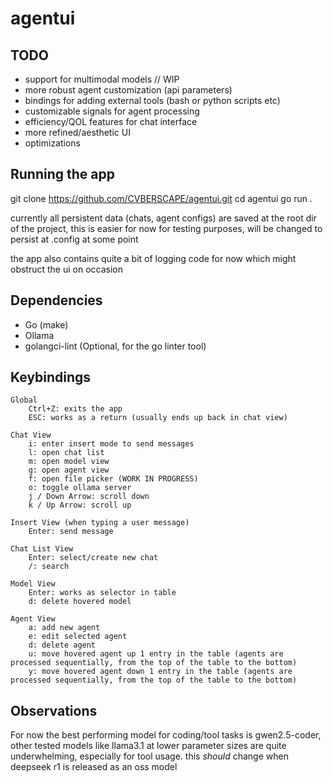# agentui

## TODO

- support for multimodal models // WIP
- more robust agent customization (api parameters)
- bindings for adding external tools (bash or python scripts etc)
- customizable signals for agent processing
- efficiency/QOL features for chat interface
- more refined/aesthetic UI
- optimizations

## Running the app

git clone <https://github.com/CVBERSCAPE/agentui.git>
cd agentui
go run .

currently all persistent data (chats, agent configs) are saved at the root dir of the project, this is easier for now for testing purposes, will be changed to persist at .config at some point

the app also contains quite a bit of logging code for now which might obstruct the ui on occasion

## Dependencies

- Go (make)
- Ollama
- golangci-lint (Optional, for the go linter tool)

## Keybindings

    Global
        Ctrl+Z: exits the app
        ESC: works as a return (usually ends up back in chat view)
        
    Chat View
        i: enter insert mode to send messages
        l: open chat list
        m: open model view
        g: open agent view
        f: open file picker (WORK IN PROGRESS)
        o: toggle ollama server
        j / Down Arrow: scroll down
        k / Up Arrow: scroll up

    Insert View (when typing a user message)
        Enter: send message

    Chat List View
        Enter: select/create new chat
        /: search

    Model View
        Enter: works as selector in table
        d: delete hovered model

    Agent View
        a: add new agent
        e: edit selected agent
        d: delete agent
        u: move hovered agent up 1 entry in the table (agents are processed sequentially, from the top of the table to the bottom)
        y: move hovered agent down 1 entry in the table (agents are processed sequentially, from the top of the table to the bottom)

## Observations

For now the best performing model for coding/tool tasks is gwen2.5-coder, other tested models like llama3.1 at lower parameter sizes are quite underwhelming, especially for tool usage. this *should* change when deepseek r1 is released as an oss model

